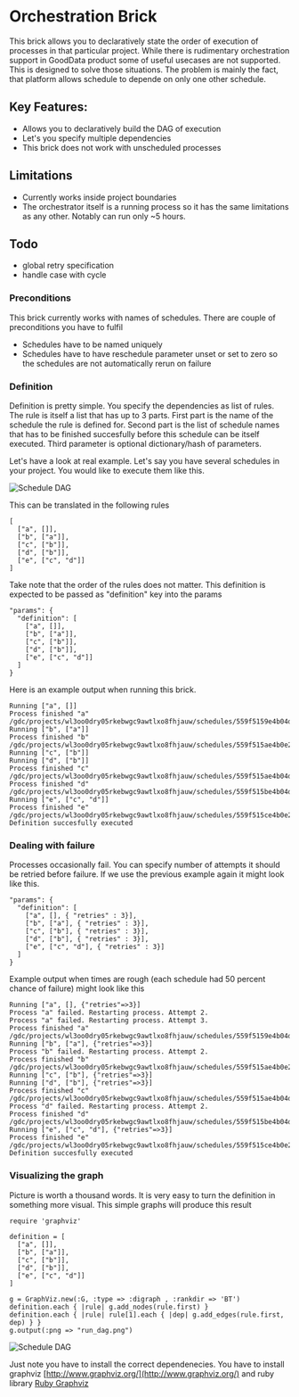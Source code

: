 # Orchestration Brick
This brick allows you to declaratively state the order of execution of processes in that particular project. While there is rudimentary orchestration support in GoodData product some of useful usecases are not supported. This is designed to solve those situations. The problem is mainly the fact, that platform allows schedule to depende on only one other schedule.

## Key Features:
- Allows you to declaratively build the DAG of execution
- Let's you specify multiple dependencies
- This brick does not work with unscheduled processes

## Limitations
- Currently works inside project boundaries
- The orchestrator itself is a running process so it has the same limitations as any other. Notably can run only ~5 hours.

## Todo
- global retry specification
- handle case with cycle

### Preconditions
This brick currently works with names of schedules. There are couple of preconditions you have to fulfil

- Schedules have to be named uniquely
- Schedules have to have reschedule parameter unset or set to zero so the schedules are not automatically rerun on failure

### Definition
Definition is pretty simple. You specify the dependencies as list of rules. The rule is itself a list that has up to 3 parts. First part is the name of the schedule the rule is defined for. Second part is the list of schedule names that has to be finished succesfully before this schedule can be itself executed. Third parameter is optional dictionary/hash of parameters.

Let's have a look at real example. Let's say you have several schedules in your project. You would like to execute them like this.

![Schedule DAG](https://www.dropbox.com/s/pwoog8bh8d803xf/dag.png?dl=0&raw=1)

This can be translated in the following rules

    [
      ["a", []],
      ["b", ["a"]],
      ["c", ["b"]],
      ["d", ["b"]],
      ["e", ["c", "d"]]
    ]

Take note that the order of the rules does not matter. This definition is expected to be passed as "definition" key into the params

    "params": {
      "definition": [
        ["a", []],
        ["b", ["a"]],
        ["c", ["b"]],
        ["d", ["b"]],
        ["e", ["c", "d"]]
      ]
    }

Here is an example output when running this brick.

    Running ["a", []]
    Process finished "a" /gdc/projects/wl3oo0dry05rkebwgc9awtlxo8fhjauw/schedules/559f5159e4b04dc2ca9dbd78/executions/559f52aee4b0e23e7b74d11c
    Running ["b", ["a"]]
    Process finished "b" /gdc/projects/wl3oo0dry05rkebwgc9awtlxo8fhjauw/schedules/559f515ae4b0e23e7b74cfc1/executions/559f52b9e4b04dc2ca9dbd83
    Running ["c", ["b"]]
    Running ["d", ["b"]]
    Process finished "c" /gdc/projects/wl3oo0dry05rkebwgc9awtlxo8fhjauw/schedules/559f515ae4b04dc2ca9dbd79/executions/559f52c3e4b0e23e7b74d11d
    Process finished "d" /gdc/projects/wl3oo0dry05rkebwgc9awtlxo8fhjauw/schedules/559f515be4b04dc2ca9dbd7a/executions/559f52c4e4b0e23e7b74d11e
    Running ["e", ["c", "d"]]
    Process finished "e" /gdc/projects/wl3oo0dry05rkebwgc9awtlxo8fhjauw/schedules/559f515ce4b0e23e7b74cfc2/executions/559f52d9e4b04dc2ca9dbd84
    Definition succesfully executed

### Dealing with failure
Processes occasionally fail. You can specify number of attempts it should be retried before failure. If we use the previous example again it might look like this.


    "params": {
      "definition": [
        ["a", [], { "retries" : 3}],
        ["b", ["a"], { "retries" : 3}],
        ["c", ["b"], { "retries" : 3}],
        ["d", ["b"], { "retries" : 3}],
        ["e", ["c", "d"], { "retries" : 3}]
      ]
    }

Example output when times are rough (each schedule had 50 percent chance of failure) might look like this

    Running ["a", [], {"retries"=>3}]
    Process "a" failed. Restarting process. Attempt 2.
    Process "a" failed. Restarting process. Attempt 3.
    Process finished "a" /gdc/projects/wl3oo0dry05rkebwgc9awtlxo8fhjauw/schedules/559f5159e4b04dc2ca9dbd78/executions/559f5716e4b0e23e7b74d257
    Running ["b", ["a"], {"retries"=>3}]
    Process "b" failed. Restarting process. Attempt 2.
    Process finished "b" /gdc/projects/wl3oo0dry05rkebwgc9awtlxo8fhjauw/schedules/559f515ae4b0e23e7b74cfc1/executions/559f5735e4b04dc2ca9dbdd6
    Running ["c", ["b"], {"retries"=>3}]
    Running ["d", ["b"], {"retries"=>3}]
    Process finished "c" /gdc/projects/wl3oo0dry05rkebwgc9awtlxo8fhjauw/schedules/559f515ae4b04dc2ca9dbd79/executions/559f5740e4b0e23e7b74d26d
    Process "d" failed. Restarting process. Attempt 2.
    Process finished "d" /gdc/projects/wl3oo0dry05rkebwgc9awtlxo8fhjauw/schedules/559f515be4b04dc2ca9dbd7a/executions/559f5769e4b04dc2ca9dbdd7
    Running ["e", ["c", "d"], {"retries"=>3}]
    Process finished "e" /gdc/projects/wl3oo0dry05rkebwgc9awtlxo8fhjauw/schedules/559f515ce4b0e23e7b74cfc2/executions/559f57bbe4b0e23e7b74d287
    Definition succesfully executed

### Visualizing the graph

Picture is worth a thousand words. It is very easy to turn the definition in something more visual. This simple graphs will produce this result

    require 'graphviz'

    definition = [
      ["a", []],
      ["b", ["a"]],
      ["c", ["b"]],
      ["d", ["b"]],
      ["e", ["c", "d"]]
    ]

    g = GraphViz.new(:G, :type => :digraph , :rankdir => 'BT')
    definition.each { |rule| g.add_nodes(rule.first) }
    definition.each { |rule| rule[1].each { |dep| g.add_edges(rule.first, dep) } }
    g.output(:png => "run_dag.png")

![Schedule DAG](https://www.dropbox.com/s/fj5burfpo0vho2w/run_dag.png?dl=0&raw=1)

Just note you have to install the correct dependenecies. You have to install graphviz [http://www.graphviz.org/](http://www.graphviz.org/) and ruby library [Ruby Graphviz](https://github.com/glejeune/Ruby-Graphviz)